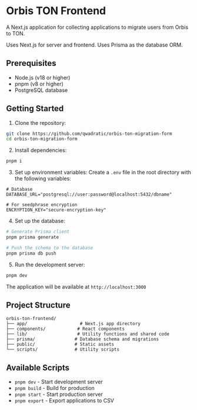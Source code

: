 # Orbis TON Frontend

A Next.js application for collecting applications to migrate users from Orbis to TON.

Uses Next.js for server and frontend.
Uses Prisma as the database ORM.

## Prerequisites

- Node.js (v18 or higher)
- pnpm (v8 or higher)
- PostgreSQL database

## Getting Started

1. Clone the repository:
```bash
git clone https://github.com/qwadratic/orbis-ton-migration-form
cd orbis-ton-migration-form
```

2. Install dependencies:
```bash
pnpm i
```

3. Set up environment variables:
Create a `.env` file in the root directory with the following variables:
```env
# Database
DATABASE_URL="postgresql://user:password@localhost:5432/dbname"

# For seedphrase encryption
ENCRYPTION_KEY="secure-encryption-key"
```

4. Set up the database:
```bash
# Generate Prisma client
pnpm prisma generate

# Push the schema to the database
pnpm prisma db push
```

5. Run the development server:
```bash
pnpm dev
```

The application will be available at `http://localhost:3000`

## Project Structure

```
orbis-ton-frontend/
├── app/                    # Next.js app directory
├── components/            # React components
├── lib/                   # Utility functions and shared code
├── prisma/               # Database schema and migrations
├── public/               # Static assets
└── scripts/              # Utility scripts
```

## Available Scripts

- `pnpm dev` - Start development server
- `pnpm build` - Build for production
- `pnpm start` - Start production server
- `pnpm export` - Export applications to CSV
